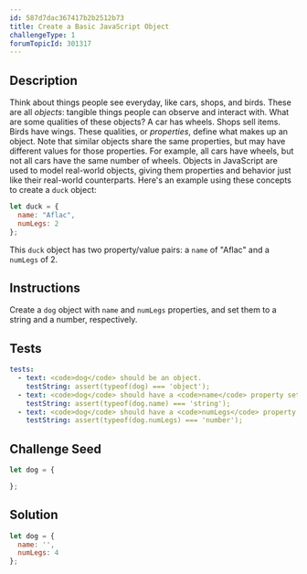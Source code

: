 ```yaml
---
id: 587d7dac367417b2b2512b73
title: Create a Basic JavaScript Object
challengeType: 1
forumTopicId: 301317
---
```


## Description
<section id='description'>
Think about things people see everyday, like cars, shops, and birds. These are all <dfn>objects</dfn>: tangible things people can observe and interact with.
What are some qualities of these objects? A car has wheels. Shops sell items. Birds have wings.
These qualities, or <dfn>properties</dfn>, define what makes up an object. Note that similar objects share the same properties, but may have different values for those properties. For example, all cars have wheels, but not all cars have the same number of wheels.
Objects in JavaScript are used to model real-world objects, giving them properties and behavior just like their real-world counterparts. Here's an example using these concepts to create a <code>duck</code> object:

```js
let duck = {
  name: "Aflac",
  numLegs: 2
};
```

This <code>duck</code> object has two property/value pairs: a <code>name</code> of "Aflac" and a <code>numLegs</code> of 2.
</section>

## Instructions
<section id='instructions'>
Create a <code>dog</code> object with <code>name</code> and <code>numLegs</code> properties, and set them to a string and a number, respectively.
</section>

## Tests
<section id='tests'>

```yml
tests:
  - text: <code>dog</code> should be an object.
    testString: assert(typeof(dog) === 'object');
  - text: <code>dog</code> should have a <code>name</code> property set to a <code>string</code>.
    testString: assert(typeof(dog.name) === 'string');
  - text: <code>dog</code> should have a <code>numLegs</code> property set to a <code>number</code>.
    testString: assert(typeof(dog.numLegs) === 'number');

```

</section>

## Challenge Seed
<section id='challengeSeed'>

<div id='js-seed'>

```js
let dog = {

};
```

</div>



</section>

## Solution
<section id='solution'>


```js
let dog = {
  name: '',
  numLegs: 4
};
```

</section>
